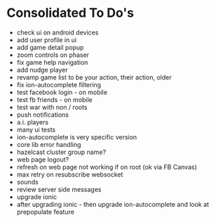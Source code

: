 Consolidated To Do's
====================

- check ui on android devices
- add user profile in ui
- add game detail popup
- zoom controls on phaser
- fix game help navigation
- add nudge player
- revamp game list to be your action, their action, older
- fix ion-autocomplete filtering
- test facebook login - on mobile
- test fb friends - on mobile
- test war with non / roots
- push notifications
- a.i. players
- many ui tests
- ion-autocomplete is very specific version
- core lib error handling
- hazelcast cluster group name?
- web page logout?
- refresh on web page not working if on root (ok via FB Canvas)
- max retry on resubscribe websocket
- sounds
- review server side messages
- upgrade ionic
- after upgrading ionic - then upgrade ion-autocomplete and look at prepopulate feature